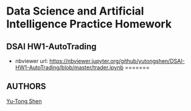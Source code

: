 # Data Science and Artificial Intelligence Practice Homework

## DSAI HW1-AutoTrading
- nbviewer url: https://nbviewer.jupyter.org/github/yutongshen/DSAI-HW1-AutoTrading/blob/master/trader.ipynb
=======
## AUTHORS
[Yu-Tong Shen](https://github.com/yutongshen/)
